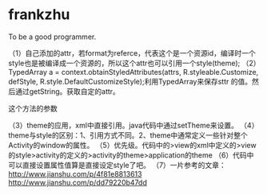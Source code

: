 # frankzhu
To be a good programmer.

（1）自己添加的attr，若format为referce，代表这个是一个资源id，编译时一个style也是被编译成一个资源的，所以这个attr也可以引用一个style(theme);
（2）TypedArray a = context.obtainStyledAttributes(attrs, R.styleable.Customize, defStyle, R.style.DefaultCustomizeStyle);利用TypedArray来保存sttr
的值。然后通过getString。获取自定的attr。

这个方法的参数

（3）theme的应用，xml中直接引用。java代码中通过setTheme来设置。
（4）theme与style的区别：1、引用方式不同。2、theme中通常定义一些针对整个Activity的window的属性。
（5）优先级。代码中的>view的xml中定义的>view的style>activity的定义的>activity的theme>application的theme
（6）代码中可以直接设置属性值算是直接设定style了吧。
（7）一片参考的文章：http://www.jianshu.com/p/4f81e8813613
http://www.jianshu.com/p/dd79220b47dd
